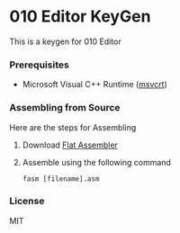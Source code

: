 # 010 Editor KeyGen

This is a keygen for 010 Editor

### Prerequisites

- Microsoft Visual C++ Runtime ([msvcrt](https://aka.ms/vs/15/release/VC_redist.x86.exe))

### Assembling from Source
Here are the steps for Assembling

1. Download [Flat Assembler](http://flatassembler.net/download.php)
2. Assemble using the following command

   `fasm [filename].asm`

### License

MIT
